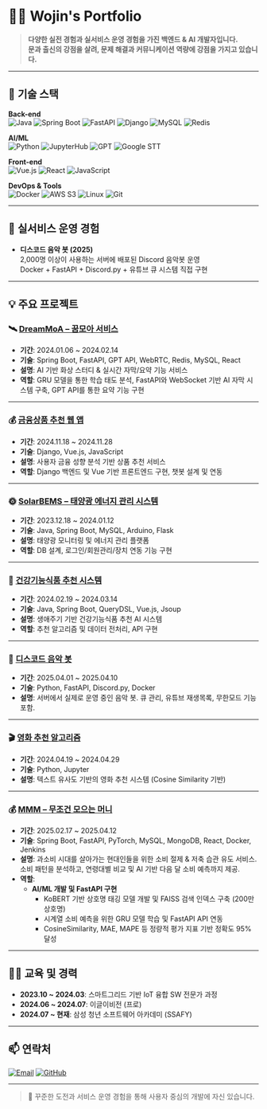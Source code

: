 # 👨‍💻 Wojin's Portfolio

> **다양한 실전 경험과 실서비스 운영 경험을 가진 백엔드 & AI 개발자입니다.**  
> **문과 출신의 강점을 살려, 문제 해결과 커뮤니케이션 역량에 강점을 가지고 있습니다.**

---

## 📌 기술 스택

**Back-end**  
![Java](https://img.shields.io/badge/Java-ED8B00?style=flat&logo=java&logoColor=white)
![Spring Boot](https://img.shields.io/badge/Spring%20Boot-6DB33F?style=flat&logo=spring-boot&logoColor=white)
![FastAPI](https://img.shields.io/badge/FastAPI-009688?style=flat&logo=fastapi&logoColor=white)
![Django](https://img.shields.io/badge/Django-092E20?style=flat&logo=django&logoColor=white)
![MySQL](https://img.shields.io/badge/MySQL-4479A1?style=flat&logo=mysql&logoColor=white)
![Redis](https://img.shields.io/badge/Redis-DC382D?style=flat&logo=redis&logoColor=white)

**AI/ML**  
![Python](https://img.shields.io/badge/Python-3776AB?style=flat&logo=python&logoColor=white)
![JupyterHub](https://img.shields.io/badge/JupyterHub-F37626?style=flat&logo=jupyter&logoColor=white)
![GPT](https://img.shields.io/badge/GPT-412991?style=flat&logo=openai&logoColor=white)
![Google STT](https://img.shields.io/badge/Google%20STT-4285F4?style=flat&logo=google&logoColor=white)

**Front-end**  
![Vue.js](https://img.shields.io/badge/Vue.js-4FC08D?style=flat&logo=vue.js&logoColor=white)
![React](https://img.shields.io/badge/React-61DAFB?style=flat&logo=react&logoColor=white)
![JavaScript](https://img.shields.io/badge/JavaScript-F7DF1E?style=flat&logo=javascript&logoColor=black)

**DevOps & Tools**  
![Docker](https://img.shields.io/badge/Docker-2496ED?style=flat&logo=docker&logoColor=white)
![AWS S3](https://img.shields.io/badge/AWS%20S3-569A31?style=flat&logo=amazons3&logoColor=white)
![Linux](https://img.shields.io/badge/Linux-FCC624?style=flat&logo=linux&logoColor=black)
![Git](https://img.shields.io/badge/Git-F05032?style=flat&logo=git&logoColor=white)

---

## 🚀 실서비스 운영 경험

- **디스코드 음악 봇 (2025)**  
  2,000명 이상이 사용하는 서버에 배포된 Discord 음악봇 운영  
  Docker + FastAPI + Discord.py + 유튜브 큐 시스템 직접 구현

---

## 💡 주요 프로젝트

### 🛰 [DreamMoA – 꿈모아 서비스](https://github.com/zebra0345/dream_project)
- **기간**: 2024.01.06 ~ 2024.02.14
- **기술**: Spring Boot, FastAPI, GPT API, WebRTC, Redis, MySQL, React
- **설명**: AI 기반 화상 스터디 & 실시간 자막/요약 기능 서비스
- **역할**: GRU 모델을 통한 학습 태도 분석, FastAPI와 WebSocket 기반 AI 자막 시스템 구축, GPT API를 통한 요약 기능 구현

---

### 💰 [금융상품 추천 웹 앱](https://github.com/zebra0345/finSetProject)
- **기간**: 2024.11.18 ~ 2024.11.28
- **기술**: Django, Vue.js, JavaScript
- **설명**: 사용자 금융 성향 분석 기반 상품 추천 서비스
- **역할**: Django 백엔드 및 Vue 기반 프론트엔드 구현, 챗봇 설계 및 연동

---

### 🌞 [SolarBEMS – 태양광 에너지 관리 시스템](https://github.com/2023-SMHRD-KDT-IOT-4/SolarBEMS)
- **기간**: 2023.12.18 ~ 2024.01.12
- **기술**: Java, Spring Boot, MySQL, Arduino, Flask
- **설명**: 태양광 모니터링 및 에너지 관리 플랫폼
- **역할**: DB 설계, 로그인/회원관리/장치 연동 기능 구현

---

### 🧠 [건강기능식품 추천 시스템](https://github.com/2023-SMHRD-KDT-IOT-4/yeahaRepo)
- **기간**: 2024.02.19 ~ 2024.03.14
- **기술**: Java, Spring Boot, QueryDSL, Vue.js, Jsoup
- **설명**: 생애주기 기반 건강기능식품 추천 AI 시스템
- **역할**: 추천 알고리즘 및 데이터 전처리, API 구현

---

### 🎵 [디스코드 음악 봇](https://github.com/zebra0345/bot_sample.git)
- **기간**: 2025.04.01 ~ 2025.04.10
- **기술**: Python, FastAPI, Discord.py, Docker
- **설명**: 서버에서 실제로 운영 중인 음악 봇. 큐 관리, 유튜브 재생목록, 무한모드 기능 포함.

---

### 🎬 [영화 추천 알고리즘](https://github.com/zebra0345/movie.git)
- **기간**: 2024.04.19 ~ 2024.04.29
- **기술**: Python, Jupyter
- **설명**: 텍스트 유사도 기반의 영화 추천 시스템 (Cosine Similarity 기반)

---

### 💰 [MMM – 무조건 모으는 머니](https://github.com/zebra0345/MMM)
- **기간**: 2025.02.17 ~ 2025.04.12
- **기술**: Spring Boot, FastAPI, PyTorch, MySQL, MongoDB, React, Docker, Jenkins
- **설명**: 과소비 시대를 살아가는 현대인들을 위한 소비 절제 & 저축 습관 유도 서비스.  
  소비 패턴을 분석하고, 연령대별 비교 및 AI 기반 다음 달 소비 예측까지 제공.
- **역할**:  
  - **AI/ML 개발 및 FastAPI 구현**
    - KoBERT 기반 상호명 태깅 모델 개발 및 FAISS 검색 인덱스 구축 (200만 상호명)
    - 시계열 소비 예측을 위한 GRU 모델 학습 및 FastAPI API 연동
    - CosineSimilarity, MAE, MAPE 등 정량적 평가 지표 기반 정확도 95% 달성
      
---

## 🧑‍🎓 교육 및 경력

- **2023.10 ~ 2024.03**: 스마트그리드 기반 IoT 융합 SW 전문가 과정
- **2024.06 ~ 2024.07**: 이글이비전 (프로)
- **2024.07 ~ 현재**: 삼성 청년 소프트웨어 아카데미 (SSAFY)

---

## 📫 연락처

[![Email](https://img.shields.io/badge/zebra0345@naver.com-D14836?style=flat&logo=gmail&logoColor=white)](mailto:zebra0345@naver.com)
[![GitHub](https://img.shields.io/badge/GitHub-zebra0345-181717?style=flat&logo=github)](https://github.com/zebra0345)

---

> 👏 꾸준한 도전과 서비스 운영 경험을 통해 사용자 중심의 개발에 자신 있습니다.
